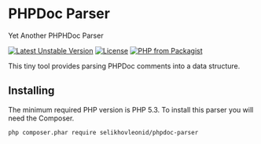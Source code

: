 # PHPDoc Parser

Yet Another PHPHDoc Parser

[![Latest Unstable Version](https://poser.pugx.org/selikhovleonid/phpdoc-parser/v/unstable)](https://packagist.org/packages/selikhovleonid/phpdoc-parser)
[![License](https://poser.pugx.org/selikhovleonid/phpdoc-parser/license)](https://packagist.org/packages/selikhovleonid/phpdoc-parser)
[![PHP from Packagist](https://img.shields.io/packagist/php-v/selikhovleonid/phpdoc-parser.svg)](https://packagist.org/packages/selikhovleonid/phpdoc-parser)

This tiny tool provides parsing PHPDoc comments into a data structure.

## Installing

The minimum required PHP version is PHP 5.3. To install this parser you will need 
the Composer.

```
php composer.phar require selikhovleonid/phpdoc-parser
```
